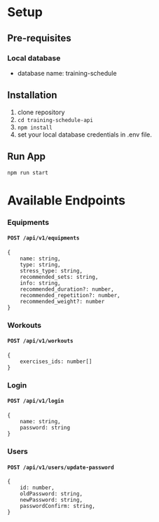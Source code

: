 # Setup
## Pre-requisites
### Local database
- database name: training-schedule

 
## Installation
1. clone repository
2. `cd training-schedule-api`
3. `npm install`
4. set your local database credentials in .env file. 

## Run App
`npm run start`


# Available Endpoints
### Equipments
#### `POST /api/v1/equipments`
```
{
    name: string,
    type: string,
    stress_type: string,
    recommended_sets: string,
    info: string,
    recommended_duration?: number,
    recommended_repetition?: number,
    recommended_weight?: number
}
```

### Workouts
#### `POST /api/v1/workouts`
```
{
    exercises_ids: number[]
}
```

### Login
#### `POST /api/v1/login`
```
{
    name: string,
    password: string
}
```

### Users
#### `POST /api/v1/users/update-password`
```
{
    id: number,
    oldPassword: string,
    newPassword: string,
    passwordConfirm: string,
}
```